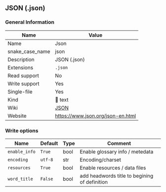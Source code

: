 
## JSON (.json) ##

### General Information ###
Name | Value
---- | -------
Name | Json
snake_case_name | json
Description | JSON (.json)
Extensions | `.json`
Read support | No
Write support | Yes
Single-file | Yes
Kind | 📝 text
Wiki | [JSON](https://en.wikipedia.org/wiki/JSON)
Website | https://www.json.org/json-en.html



### Write options ###
Name | Default | Type | Comment
---- | ------- | ---- | -------
`enable_info` | `True` | bool | Enable glossary info / metedata
`encoding` | `utf-8` | str | Encoding/charset
`resources` | `True` | bool | Enable resources / data files
`word_title` | `False` | bool | add headwords title to begining of definition


